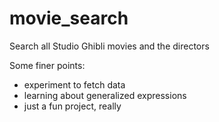 # movie_search
Search all Studio Ghibli movies and the directors

Some finer points:
- experiment to fetch data
- learning about generalized expressions
- just a fun project, really
